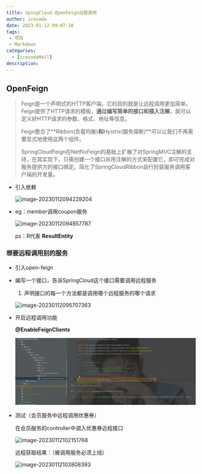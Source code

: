 ```yaml
---
title: SpingCloud-OpenFeign远程调用
author: icesoda
date: 2023-01-12 09:07:38
tags:
 - 项目
 - Markdown
categories: 
  - [icesodaMall]
description:
---
```


## OpenFeign

> ​	Feign是一个声明式的HTTP客户端，它的目的就是让远程调用更加简单。Feign提供了HTTP请求的模板，**通过编写简单的接口和插入注解**，就可以定义好HTTP请求的参数、格式、地址等信息。
>
> ​	Feign整合了**Ribbon(负载均衡)**和**Hystrix(服务熔断)**可以让我们不再需要显式地使用这两个组件。
>
> ​	SpringCloudFeign在NetflixFeign的基础上扩展了对SpringMVC注解的支持，在其实现下，只需创建一个接口并用注解的方式来配置它，即可完成对服务提供方的接口绑定。简化了SpringCloudRibbon自行封装服务调用客户端的开发量。

- 引入依赖

  ![image-20230112094229204](https://icesoda-picgo.oss-cn-beijing.aliyuncs.com/imgtest/202301120943546.png)

- eg：member调用coupon服务

  ![image-20230112094857787](https://icesoda-picgo.oss-cn-beijing.aliyuncs.com/imgtest/202301120949104.png)

  ps：R代表 **ResultEntity**

### 想要远程调用别的服务

- 引入open-feign

- 编写一个接口，告诉SpringCloud这个接口需要调用远程服务

  1. 声明接口的每一个方法都是调用哪个远程服务的哪个请求

	![image-20230112095707363](https://icesoda-picgo.oss-cn-beijing.aliyuncs.com/imgtest/202301120957662.png)
	
- 开启远程调用功能 

  **@EnableFeignClients**

  ![image-20230112101033464](upload/image-20230112101033464.png)

- 测试（会员服务中远程调用优惠券）

  在会员服务的controller中调入优惠券远程接口

  ![image-20230112102151768](https://icesoda-picgo.oss-cn-beijing.aliyuncs.com/imgtest/202301121021256.png)

  远程获取结果：（被调用服务必须上线）

  ![image-20230112103808393](https://icesoda-picgo.oss-cn-beijing.aliyuncs.com/imgtest/202301121038255.png)

